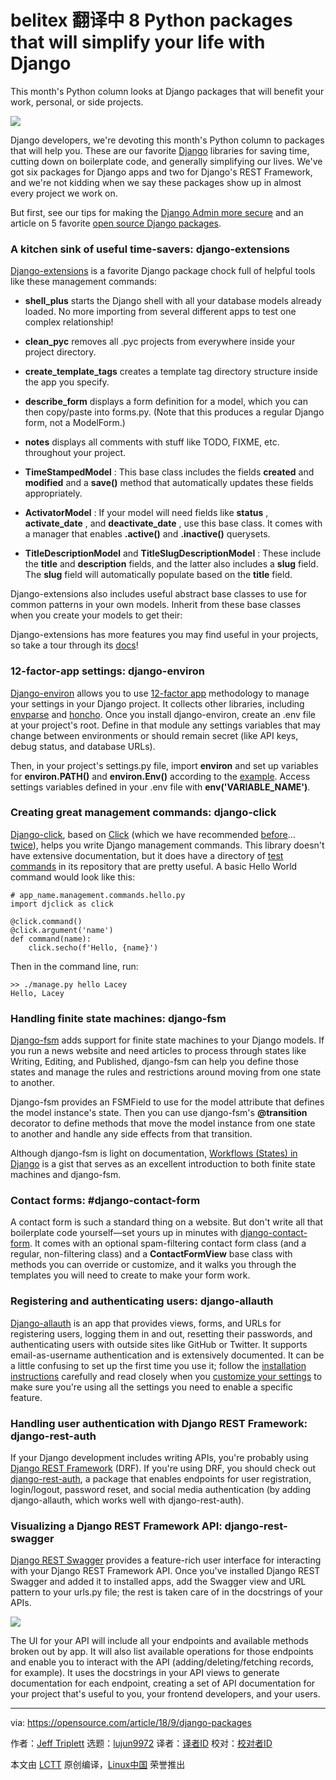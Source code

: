 belitex 翻译中
8 Python packages that will simplify your life with Django
======

This month's Python column looks at Django packages that will benefit your work, personal, or side projects.

![](https://opensource.com/sites/default/files/styles/image-full-size/public/lead-images/water-stone-balance-eight-8.png?itok=1aht_V5V)

Django developers, we're devoting this month's Python column to packages that will help you. These are our favorite [Django][1] libraries for saving time, cutting down on boilerplate code, and generally simplifying our lives. We've got six packages for Django apps and two for Django's REST Framework, and we're not kidding when we say these packages show up in almost every project we work on.

But first, see our tips for making the [Django Admin more secure][2] and an article on 5 favorite [open source Django packages][3].

### A kitchen sink of useful time-savers: django-extensions

[Django-extensions][4] is a favorite Django package chock full of helpful tools like these management commands:

  * **shell_plus** starts the Django shell with all your database models already loaded. No more importing from several different apps to test one complex relationship!
  * **clean_pyc** removes all .pyc projects from everywhere inside your project directory.
  * **create_template_tags** creates a template tag directory structure inside the app you specify.
  * **describe_form** displays a form definition for a model, which you can then copy/paste into forms.py. (Note that this produces a regular Django form, not a ModelForm.)
  * **notes** displays all comments with stuff like TODO, FIXME, etc. throughout your project.


  * **TimeStampedModel** : This base class includes the fields **created** and **modified** and a **save()** method that automatically updates these fields appropriately.
  * **ActivatorModel** : If your model will need fields like **status** , **activate_date** , and **deactivate_date** , use this base class. It comes with a manager that enables **.active()** and **.inactive()** querysets.
  * **TitleDescriptionModel** and **TitleSlugDescriptionModel** : These include the **title** and **description** fields, and the latter also includes a **slug** field. The **slug** field will automatically populate based on the **title** field.



Django-extensions also includes useful abstract base classes to use for common patterns in your own models. Inherit from these base classes when you create your models to get their:

Django-extensions has more features you may find useful in your projects, so take a tour through its [docs][5]!

### 12-factor-app settings: django-environ

[Django-environ][6] allows you to use [12-factor app][7] methodology to manage your settings in your Django project. It collects other libraries, including [envparse][8] and [honcho][9]. Once you install django-environ, create an .env file at your project's root. Define in that module any settings variables that may change between environments or should remain secret (like API keys, debug status, and database URLs).

Then, in your project's settings.py file, import **environ** and set up variables for **environ.PATH()** and **environ.Env()** according to the [example][10]. Access settings variables defined in your .env file with **env('VARIABLE_NAME')**.

### Creating great management commands: django-click

[Django-click][11], based on [Click][12] (which we have recommended [before][13]… [twice][14]), helps you write Django management commands. This library doesn't have extensive documentation, but it does have a directory of [test commands][15] in its repository that are pretty useful. A basic Hello World command would look like this:

```
# app_name.management.commands.hello.py
import djclick as click

@click.command()
@click.argument('name')
def command(name):
    click.secho(f'Hello, {name}')
```

Then in the command line, run:

```
>> ./manage.py hello Lacey
Hello, Lacey
```

### Handling finite state machines: django-fsm

[Django-fsm][16] adds support for finite state machines to your Django models. If you run a news website and need articles to process through states like Writing, Editing, and Published, django-fsm can help you define those states and manage the rules and restrictions around moving from one state to another.

Django-fsm provides an FSMField to use for the model attribute that defines the model instance's state. Then you can use django-fsm's **@transition** decorator to define methods that move the model instance from one state to another and handle any side effects from that transition.

Although django-fsm is light on documentation, [Workflows (States) in Django][17] is a gist that serves as an excellent introduction to both finite state machines and django-fsm.

### Contact forms: #django-contact-form

A contact form is such a standard thing on a website. But don't write all that boilerplate code yourself—set yours up in minutes with [django-contact-form][18]. It comes with an optional spam-filtering contact form class (and a regular, non-filtering class) and a **ContactFormView** base class with methods you can override or customize, and it walks you through the templates you will need to create to make your form work.

### Registering and authenticating users: django-allauth

[Django-allauth][19] is an app that provides views, forms, and URLs for registering users, logging them in and out, resetting their passwords, and authenticating users with outside sites like GitHub or Twitter. It supports email-as-username authentication and is extensively documented. It can be a little confusing to set up the first time you use it; follow the [installation instructions][20] carefully and read closely when you [customize your settings][21] to make sure you're using all the settings you need to enable a specific feature.

### Handling user authentication with Django REST Framework: django-rest-auth

If your Django development includes writing APIs, you're probably using [Django REST Framework][22] (DRF). If you're using DRF, you should check out [django-rest-auth][23], a package that enables endpoints for user registration, login/logout, password reset, and social media authentication (by adding django-allauth, which works well with django-rest-auth).

### Visualizing a Django REST Framework API: django-rest-swagger

[Django REST Swagger][24] provides a feature-rich user interface for interacting with your Django REST Framework API. Once you've installed Django REST Swagger and added it to installed apps, add the Swagger view and URL pattern to your urls.py file; the rest is taken care of in the docstrings of your APIs.

![](https://opensource.com/sites/default/files/uploads/swagger-ui.png)

The UI for your API will include all your endpoints and available methods broken out by app. It will also list available operations for those endpoints and enable you to interact with the API (adding/deleting/fetching records, for example). It uses the docstrings in your API views to generate documentation for each endpoint, creating a set of API documentation for your project that's useful to you, your frontend developers, and your users.

--------------------------------------------------------------------------------

via: https://opensource.com/article/18/9/django-packages

作者：[Jeff Triplett][a]
选题：[lujun9972](https://github.com/lujun9972)
译者：[译者ID](https://github.com/译者ID)
校对：[校对者ID](https://github.com/校对者ID)

本文由 [LCTT](https://github.com/LCTT/TranslateProject) 原创编译，[Linux中国](https://linux.cn/) 荣誉推出

[a]: https://opensource.com/users/laceynwilliams
[1]: https://www.djangoproject.com/
[2]: https://opensource.com/article/18/1/10-tips-making-django-admin-more-secure
[3]: https://opensource.com/business/15/12/5-favorite-open-source-django-packages
[4]: https://django-extensions.readthedocs.io/en/latest/
[5]: https://django-extensions.readthedocs.io/
[6]: https://django-environ.readthedocs.io/en/latest/
[7]: https://www.12factor.net/
[8]: https://github.com/rconradharris/envparse
[9]: https://github.com/nickstenning/honcho
[10]: https://django-environ.readthedocs.io/
[11]: https://github.com/GaretJax/django-click
[12]: http://click.pocoo.org/5/
[13]: https://opensource.com/article/18/9/python-libraries-side-projects
[14]: https://opensource.com/article/18/5/3-python-command-line-tools
[15]: https://github.com/GaretJax/django-click/tree/master/djclick/test/testprj/testapp/management/commands
[16]: https://github.com/viewflow/django-fsm
[17]: https://gist.github.com/Nagyman/9502133
[18]: https://django-contact-form.readthedocs.io/en/1.5/
[19]: https://django-allauth.readthedocs.io/en/latest/
[20]: https://django-allauth.readthedocs.io/en/latest/installation.html
[21]: https://django-allauth.readthedocs.io/en/latest/configuration.html
[22]: http://www.django-rest-framework.org/
[23]: https://django-rest-auth.readthedocs.io/
[24]: https://django-rest-swagger.readthedocs.io/en/latest/
